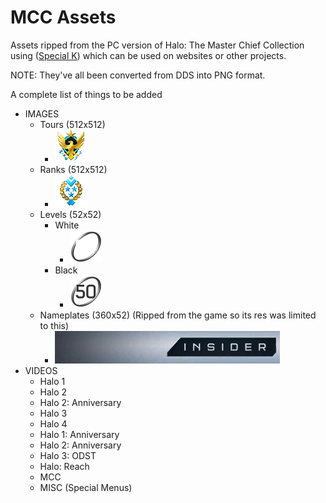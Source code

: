 
# MCC Assets
Assets ripped from the PC version of Halo: The Master Chief Collection using ([Special K](https://discourse.differentk.fyi/)) which can be used on websites or other projects.

NOTE: They've all been converted from DDS into PNG format.

A complete list of things to be added
- IMAGES
	- Tours (512x512)
		- ![alt text](https://raw.githubusercontent.com/Twigzie/Fantality-MCC-Assets/main/assets/images/icons/tour-do-not-use.png "")
	- Ranks (512x512)
		- ![alt text](https://raw.githubusercontent.com/Twigzie/Fantality-MCC-Assets/main/assets/images/icons/rank-do-not-use.png "General")
	- Levels (52x52)
		- White
			- ![alt text](https://raw.githubusercontent.com/Twigzie/Fantality-MCC-Assets/main/assets/images/levels/white/50.png "Level 50")
		- Black
			- ![alt text](https://raw.githubusercontent.com/Twigzie/Fantality-MCC-Assets/main/assets/images/levels/black/50.png)
	- Nameplates (360x52) (Ripped from the game so its res was limited to this)
		- ![alt text](https://raw.githubusercontent.com/Twigzie/Fantality-MCC-Assets/main/assets/images/nameplates/361.png)
- VIDEOS
	- Halo 1
	- Halo 2
	- Halo 2: Anniversary
	- Halo 3
	- Halo 4
	- Halo 1: Anniversary
	- Halo 2: Anniversary
	- Halo 3: ODST
	- Halo: Reach
	- MCC
	- MISC  (Special Menus)
